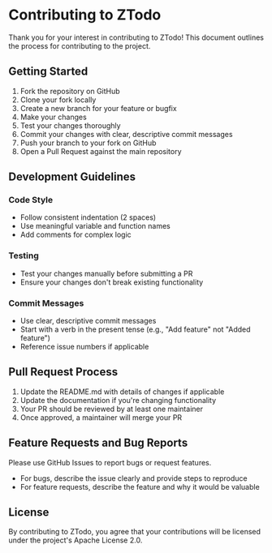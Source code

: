 # Contributing to ZTodo

Thank you for your interest in contributing to ZTodo! This document outlines the process for contributing to the project.

## Getting Started

1. Fork the repository on GitHub
2. Clone your fork locally
3. Create a new branch for your feature or bugfix
4. Make your changes
5. Test your changes thoroughly
6. Commit your changes with clear, descriptive commit messages
7. Push your branch to your fork on GitHub
8. Open a Pull Request against the main repository

## Development Guidelines

### Code Style
- Follow consistent indentation (2 spaces)
- Use meaningful variable and function names
- Add comments for complex logic

### Testing
- Test your changes manually before submitting a PR
- Ensure your changes don't break existing functionality

### Commit Messages
- Use clear, descriptive commit messages
- Start with a verb in the present tense (e.g., "Add feature" not "Added feature")
- Reference issue numbers if applicable

## Pull Request Process

1. Update the README.md with details of changes if applicable
2. Update the documentation if you're changing functionality
3. Your PR should be reviewed by at least one maintainer
4. Once approved, a maintainer will merge your PR

## Feature Requests and Bug Reports

Please use GitHub Issues to report bugs or request features.

- For bugs, describe the issue clearly and provide steps to reproduce
- For feature requests, describe the feature and why it would be valuable

## License

By contributing to ZTodo, you agree that your contributions will be licensed under the project's Apache License 2.0.

